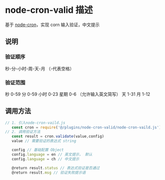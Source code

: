 # node-cron-valid 描述
   基于 [node-cron](https://github.com/kelektiv/node-cron)，实现 corn 输入验证，中文提示
## 说明
   ### 验证顺序 
   秒-分-小时-周-天-月      （-代表空格）
   ### 验证范围
   秒  0-59
   分  0-59
 小时  0-23
 星期  0-6 （允许输入英文简写）
   天  1-31
   月  1-12
## 调用方法
```javascript
// 1. 引入node-cron-vaild.js
   const cron = require('@/plugins/node-cron-valid/node-cron-vaild.js')
// 2. 调用验证方法
   const result = cron.validate(value,config)
   value // 需要验证的表达式 string

   config // 基础配置 Object
   config.language = en // 英文提示， 默认
   config.language = ch // 中文提示

   @return result.status // 表达式验证是否通过
   @return result.msg // 验证失败提示语
```
